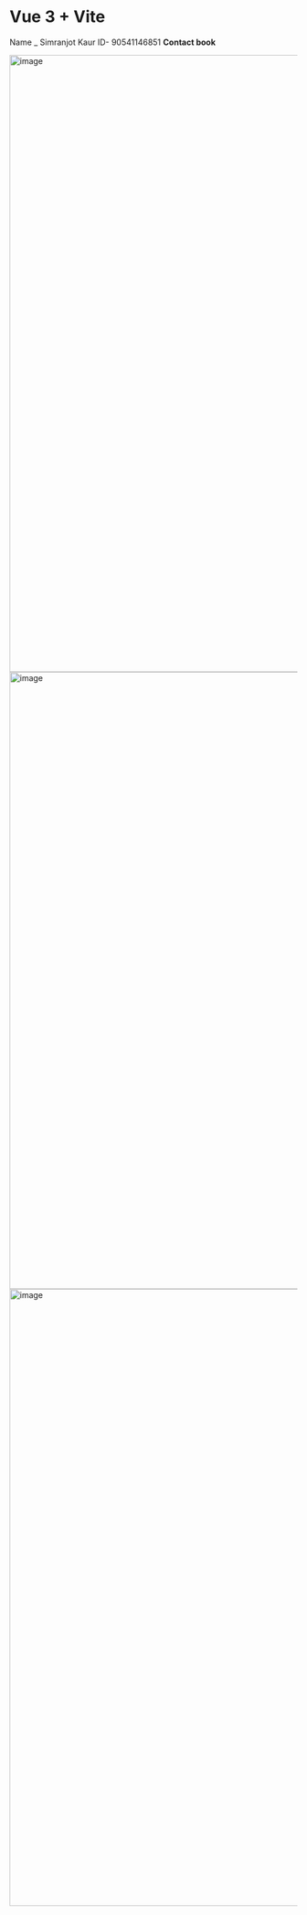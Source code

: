 # Vue 3 + Vite
Name _ Simranjot Kaur
ID- 90541146851
**Contact book**

<img width="1920" height="1080" alt="image" src="https://github.com/user-attachments/assets/7c6c0826-9355-4608-ae65-35f2d3c56a00" />    

<img width="1920" height="1080" alt="image" src="https://github.com/user-attachments/assets/81ecac08-2043-4967-bb09-ad4297543f42" />
        
<img width="1920" height="1080" alt="image" src="https://github.com/user-attachments/assets/264d38c3-c3d8-4361-89d3-017e8643e62f" />  



